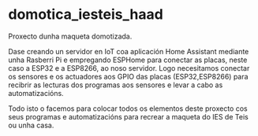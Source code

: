 # domotica_iesteis_haad
Proxecto dunha maqueta domotizada.

Dase creando un servidor en IoT coa aplicación Home Assistant mediante unha Rasberri Pi e empregando ESPHome para conectar as placas, neste caso a ESP32 e a ESP8266, ao noso servidor.
Logo necesitamos conectar os sensores e os actuadores aos GPIO das placas (ESP32,ESP8266) para recibrir as lecturas dos programas aos sensores e levar a cabo as automatizacións.

Todo isto o facemos para colocar todos os elementos deste proxecto cos seus programas e automatizacións para recrear a maqueta do IES de Teis ou unha casa.
